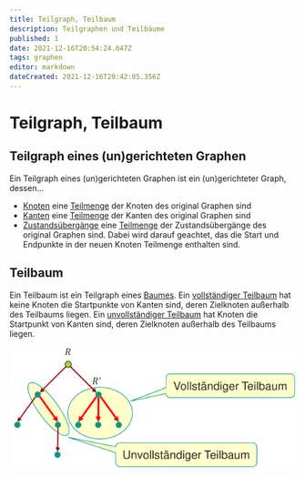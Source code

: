 ```yaml
---
title: Teilgraph, Teilbaum
description: Teilgraphen und Teilbäume
published: 1
date: 2021-12-16T20:54:24.647Z
tags: graphen
editor: markdown
dateCreated: 2021-12-16T20:42:05.356Z
---
```


# Teilgraph, Teilbaum

## Teilgraph eines (un)gerichteten Graphen
Ein Teilgraph eines (un)gerichteten Graphen ist ein (un)gerichteter Graph, dessen...
- <u>Knoten</u> eine <u>Teilmenge</u> der Knoten des original Graphen sind
- <u>Kanten</u> eine <u>Teilmenge</u> der Kanten des original Graphen sind
- <u>Zustandsübergänge</u> eine <u>Teilmenge</u> der Zustandsübergänge des original Graphen sind.
Dabei wird darauf geachtet, das die Start und Endpunkte in der neuen Knoten Teilmenge enthalten sind.

## Teilbaum
Ein Teilbaum ist ein Teilgraph eines [Baumes](/formaleBeschreibung/graphen/dag-tree#tree-baum).
Ein <u>vollständiger Teilbaum</u> hat keine Knoten die Startpunkte von Kanten sind, deren Zielknoten außerhalb des Teilbaums liegen.
Ein <u>unvollständiger Teilbaum</u> hat Knoten die Startpunkt von Kanten sind, deren Zielknoten außerhalb des Teilbaums liegen.

![teilbaum.png](/fom/formale-beschreibungsverfahren/teilbaum.png)





